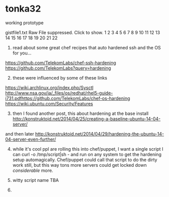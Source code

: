 tonka32
=======

working prototype

gistfile1.txt
Raw
File suppressed. Click to show.
1 2 3 4 5 6 7 8 9 10 11 12 13 14 15 16 17 18 19 20 21 22	
1) read about some great chef recipes that auto hardened ssh and the OS for you...
 
https://github.com/TelekomLabs/chef-ssh-hardening
https://github.com/TelekomLabs?query=hardening
 
2) these were influenced by some of these links
 
https://wiki.archlinux.org/index.php/Sysctl
http://www.nsa.gov/ia/_files/os/redhat/rhel5-guide-i731.pdfhttps://github.com/TelekomLabs/chef-os-hardening
https://wiki.ubuntu.com/Security/Features
 
3) then I found another post, this about hardening at the base install
http://konstruktoid.net/2014/04/25/creating-a-baseline-ubuntu-14-04-server/
 
and then later
http://konstruktoid.net/2014/04/29/hardening-the-ubuntu-14-04-server-even-further/
 
4) while it's cool ppl are rolling this into chef/puppet, I want a single script I can curl -o /tmp/script|sh - and run on any system to get the hardening setup automagically. Chef/puppet could call that script to do the dirty work still, but this way tons more servers could get locked down *considerable* more. 
 
5) witty script name TBA
 
6)
